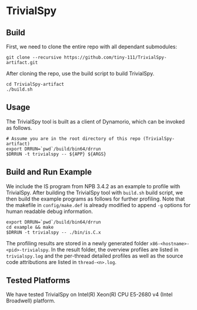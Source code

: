 # TrivialSpy

## Build

First, we need to clone the entire repo with all dependant submodules:

```
git clone --recursive https://github.com/tiny-111/TrivialSpy-artifact.git
```

After cloning the repo, use the build script to build TrivialSpy.

```
cd TrivialSpy-artifact
./build.sh
```

## Usage

The TrivialSpy tool is built as a client of Dynamorio, which can be invoked as follows.

```
# Assume you are in the root directory of this repo (TrivialSpy-artifact)
export DRRUN=`pwd`/build/bin64/drrun
$DRRUN -t trivialspy -- ${APP} ${ARGS}
```

## Build and Run Example

We include the IS program from NPB 3.4.2 as an example to profile with TrivialSpy. After building the TrivialSpy tool with `build.sh` build script, we then build the example programs as follows for further profiling. Note that the makefile in `config/make.def` is already modified to append `-g` options for human readable debug information.

```
export DRRUN=`pwd`/build/bin64/drrun
cd example && make
$DRRUN -t trivialspy -- ./bin/is.C.x
```

The profiling results are stored in a newly generated folder `x86-<hostname>-<pid>-trivialspy`. In the result folder, the overview profiles are listed in `trivialspy.log` and the per-thread detailed profiles as well as the source code attributions are listed in `thread-<n>.log`.

## Tested Platforms

We have tested TrivialSpy on Intel(R) Xeon(R) CPU E5-2680 v4 (Intel Broadwell) platform.
